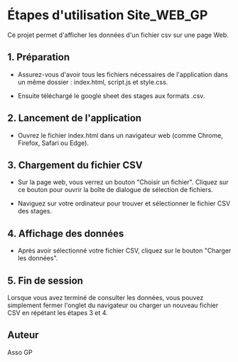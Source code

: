 # Étapes d'utilisation Site_WEB_GP

Ce projet permet d'afficher les données d'un fichier csv sur une page Web.

## 1. Préparation
- Assurez-vous d'avoir tous les fichiers nécessaires de l'application dans un même dossier : index.html, script.js et style.css. 

- Ensuite téléchargé le google sheet des stages aux formats .csv.

## 2. Lancement de l'application

- Ouvrez le fichier index.html dans un navigateur web (comme Chrome, Firefox, Safari ou Edge).

## 3. Chargement du fichier CSV

- Sur la page web, vous verrez un bouton "Choisir un fichier". Cliquez sur ce bouton pour ouvrir la boîte de dialogue de sélection de fichiers.
   

- Naviguez sur votre ordinateur pour trouver et sélectionner le fichier CSV des stages.

## 4. Affichage des données
- Après avoir sélectionné votre fichier CSV, cliquez sur le bouton "Charger les données".



##  5. Fin de session

Lorsque vous avez terminé de consulter les données, vous pouvez simplement fermer l'onglet du navigateur ou charger un nouveau fichier CSV en répétant les étapes 3 et 4.

## Auteur

Asso GP
